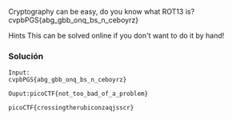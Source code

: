 Cryptography can be easy, do you know what ROT13 is? cvpbPGS{abg_gbb_onq_bs_n_ceboyrz}

Hints
This can be solved online if you don't want to do it by hand!

### Solución
```
Input:
cvpbPGS{abg_gbb_onq_bs_n_ceboyrz}

Ouput:picoCTF{not_too_bad_of_a_problem}

picoCTF{crossingtherubiconzaqjsscr}


```